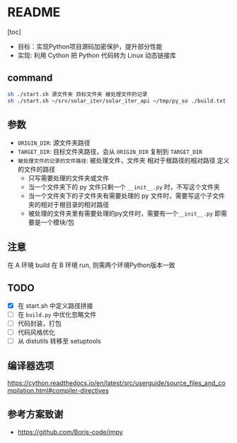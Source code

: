 # README

[toc]

- 目标：实现Python项目源码加密保护，提升部分性能
- 实现: 利用 Cython 把 Python 代码转为 Linux 动态链接库

## command

```bash
sh ./start.sh 源文件夹 目标文件夹 被处理文件的记录
sh ./start.sh ~/srv/solar_iter/solar_iter_api ~/tmp/py_so ./build.txt
```

## 参数

- `ORIGIN_DIR`: 源文件夹路径
- `TARGET_DIR`: 目标文件夹路径，会从 `ORIGIN_DIR` 复制到 `TARGET_DIR`
- `被处理文件的记录的文件路径`: 被处理文件，文件夹 相对于根路径的相对路径 定义的文件的路径
  - 只写需要处理的文件夹或文件
  - 当一个文件夹下的 py 文件只剩一个 `__init__.py` 时，不写这个文件夹
  - 当一个文件夹下的子文件夹有需要处理的 py 文件时，需要写这个子文件夹的相对于根目录的相对路径
  - 被处理的文件夹里有需要处理的py文件时，需要有一个`__init__.py` 即需要是一个模块/包

## 注意

在 A 环境 build 在 B 环境 run, 则需两个环境Python版本一致

## TODO

- [X] 在 start.sh 中定义路径拼接
- [ ] 在 `build.py` 中优化忽略文件
- [ ] 代码封装，打包
- [ ] 代码风格优化
- [ ] 从 distutils 转移至 setuptools

## 编译器选项

<https://cython.readthedocs.io/en/latest/src/userguide/source_files_and_compilation.html#compiler-directives>

## 参考方案致谢

- <https://github.com/Boris-code/jmpy>
